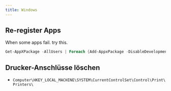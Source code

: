 ```yaml
---
title: Windows
---
```


## Re-register Apps
When some apps fail. try this.
```powershell
Get-AppXPackage -AllUsers | Foreach {Add-AppxPackage -DisableDevelopmentMode -Register "$($_.InstallLocation)\AppXManifest.xml"}
```

## Drucker-Anschlüsse löschen

- `Computer\HKEY_LOCAL_MACHINE\SYSTEM\CurrentControlSet\Control\Print\Printers\`
